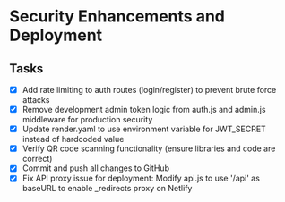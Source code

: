 # Security Enhancements and Deployment

## Tasks
- [x] Add rate limiting to auth routes (login/register) to prevent brute force attacks
- [x] Remove development admin token logic from auth.js and admin.js middleware for production security
- [x] Update render.yaml to use environment variable for JWT_SECRET instead of hardcoded value
- [x] Verify QR code scanning functionality (ensure libraries and code are correct)
- [x] Commit and push all changes to GitHub
- [x] Fix API proxy issue for deployment: Modify api.js to use '/api' as baseURL to enable _redirects proxy on Netlify
